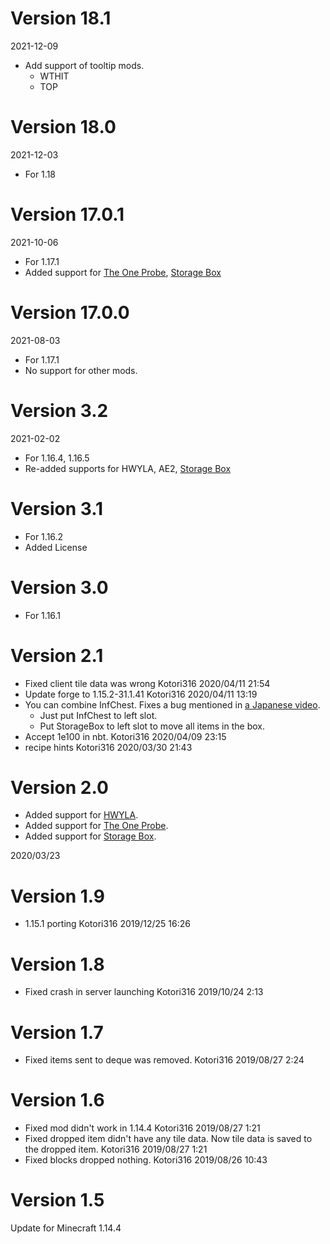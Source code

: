 # Version 18.1

2021-12-09

* Add support of tooltip mods.
  * WTHIT
  * TOP

# Version 18.0

2021-12-03

* For 1.18

# Version 17.0.1

2021-10-06

* For 1.17.1
* Added support for [The One Probe], [Storage Box]

# Version 17.0.0
2021-08-03

* For 1.17.1
* No support for other mods.

# Version 3.2
2021-02-02

* For 1.16.4, 1.16.5
* Re-added supports for HWYLA, AE2, [Storage Box]

# Version 3.1
* For 1.16.2
* Added License

# Version 3.0
* For 1.16.1

# Version 2.1
* Fixed client tile data was wrong Kotori316 2020/04/11 21:54
* Update forge to 1.15.2-31.1.41 Kotori316 2020/04/11 13:19
* You can combine InfChest. Fixes a bug mentioned in [a Japanese video](https://www.youtube.com/watch?v=G86V-xlGJus).
  * Just put InfChest to left slot.
  * Put StorageBox to left slot to move all items in the box.
* Accept 1e100 in nbt. Kotori316 2020/04/09 23:15
* recipe hints Kotori316 2020/03/30 21:43

# Version 2.0
* Added support for [HWYLA](https://www.curseforge.com/minecraft/mc-mods/hwyla).
* Added support for [The One Probe].
* Added support for [Storage Box].

2020/03/23

# Version 1.9
* 1.15.1 porting Kotori316 2019/12/25 16:26

# Version 1.8
* Fixed crash in server launching Kotori316 2019/10/24 2:13

# Version 1.7
* Fixed items sent to deque was removed. Kotori316 2019/08/27 2:24

# Version 1.6
* Fixed mod didn't work in 1.14.4 Kotori316 2019/08/27 1:21
* Fixed dropped item didn't have any tile data. Now tile data is saved to the dropped item. Kotori316 2019/08/27 1:21
* Fixed blocks dropped nothing. Kotori316 2019/08/26 10:43

# Version 1.5

Update for Minecraft 1.14.4

[Storage Box]: https://www.curseforge.com/minecraft/mc-mods/storagebox-mod
[The One Probe]: https://www.curseforge.com/minecraft/mc-mods/the-one-probe
